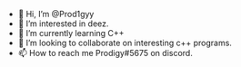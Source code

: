 - 👋 Hi, I’m @Prod1gyy
- 👀 I’m interested in deez.
- 🌱 I’m currently learning C++
- 💞️ I’m looking to collaborate on interesting c++ programs.
- 📫 How to reach me Prodigy#5675 on discord.

<!---
Prod1gyy/Prod1gyy is a ✨ special ✨ repository because its `README.md` (this file) appears on your GitHub profile.
You can click the Preview link to take a look at your changes.
--->

